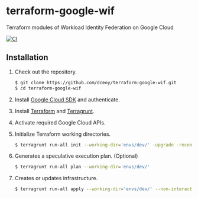 terraform-google-wif
====================

Terraform modules of Workload Identity Federation on Google Cloud

[![CI](https://github.com/dceoy/terraform-google-wif/actions/workflows/ci.yml/badge.svg)](https://github.com/dceoy/terraform-google-wif/actions/workflows/ci.yml)

Installation
------------

1.  Check out the repository.

    ```sh
    $ git clone https://github.com/dceoy/terraform-google-wif.git
    $ cd terraform-google-wif
    ```

2.  Install [Google Cloud SDK](https://cloud.google.com/sdk/docs) and authenticate.

3.  Install [Terraform](https://www.terraform.io/) and [Terragrunt](https://terragrunt.gruntwork.io/).

4.  Activate required Google Cloud APIs.

5.  Initialize Terraform working directories.

    ```sh
    $ terragrunt run-all init --working-dir='envs/dev/' -upgrade -reconfigure
    ```

6.  Generates a speculative execution plan. (Optional)

    ```sh
    $ terragrunt run-all plan --working-dir='envs/dev/'
    ```

7.  Creates or updates infrastructure.

    ```sh
    $ terragrunt run-all apply --working-dir='envs/dev/' --non-interactive
    ```

